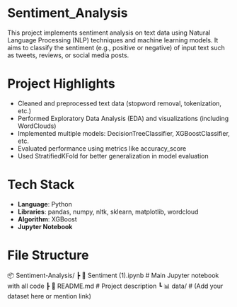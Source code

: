 # Sentiment_Analysis
This project implements sentiment analysis on text data using Natural Language Processing (NLP) techniques and machine learning models. It aims to classify the sentiment (e.g., positive or negative) of input text such as tweets, reviews, or social media posts.
# Project Highlights
- Cleaned and preprocessed text data (stopword removal, tokenization, etc.)
- Performed Exploratory Data Analysis (EDA) and visualizations (including WordClouds)
- Implemented multiple models: DecisionTreeClassifier, XGBoostClassifier, etc.
- Evaluated performance using metrics like accuracy_score
- Used StratifiedKFold for better generalization in model evaluation
# Tech Stack
- **Language**: Python
- **Libraries**: pandas, numpy, nltk, sklearn, matplotlib, wordcloud
- **Algorithm**: XGBoost
- **Jupyter Notebook**
# File Structure
📦 Sentiment-Analysis/
 ┣ 📜 Sentiment (1).ipynb       # Main Jupyter notebook with all code
 ┣ 📄 README.md                 # Project description
 ┗ 📊 data/                     # (Add your dataset here or mention link)

